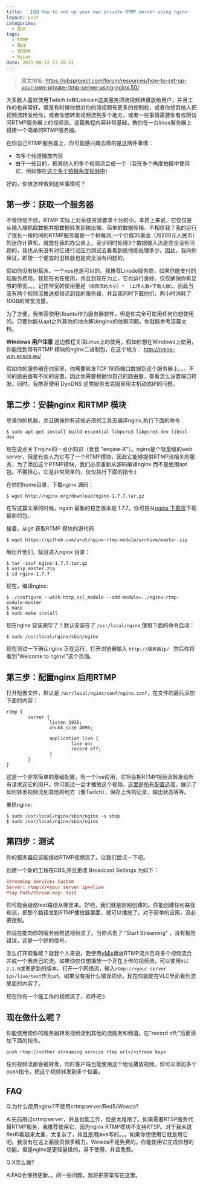 ```yaml
---
title: '【译】How to set up your own private RTMP server using nginx'
layout: post
categories:
  - 技术
tags:
  - RTMP
  - 翻译
  - 音视频
  - Nginx
date: 2015-08-12 17:20:51
---
```


> 原文地址: https://obsproject.com/forum/resources/how-to-set-up-your-own-private-rtmp-server-using-nginx.50/

大多数人喜欢使用Twitch.tv和Ustream这类服务把流视频转播放给用户，并且工作的也非常好。但是有时候你想对你的流视频有更多的控制权，或者你想其他人把视频流转发给你，或者你想转发视频流到多个地方，或者一些事情需要你有权限访问RTMP服务器上的视频流。这篇教程内容非常基础，教你在一台linux服务器上搭建一个简单的RTMP服务器。

在你自己RTMP服务器上，你可能感兴趣去做的是这两件事情：
   - 向多个频道播放内容
   - 由于一些目的，把其他人的多个视频流合成一个（我在多个角度拍摄中使用它，例如像在[这个多个拍摄角度视频中](https://www.youtube.com/watch?v=6WUU58POsTM)）

好的，你该怎样做到这些事情呢？

##  第一步：获取一个服务器
不管你信不信，RTMP 实际上对系统资源要求十分的小。本质上来说，它仅仅是从输入端抓取数据并把数据转发到输出端，简单的数据传输。不相信我？我的运行了很长一段时间的RTMP服务器是一个树莓派,一个价值35美金（月200元人民币）的迷你计算机，就放在我的办公桌上，至少同时处理3个数据输入流是完全没有问题的，我也从来没有对它进行过压力测试去看看到底他能处理多少。因此，我向你保证，即使一个便宜的旧机器也是完全没有问题的。

假如你没有树莓派，一个vps也是可以的。我推荐Linode服务商，如果你能支付的起服务费用。我现在也在使用，并且到现在为止，它也运行良好。仅仅确保你有足够的带宽。。。记住带宽的使用量是`（视频流的大小）* （上传人数+下载人数）`。因此当我有两个视频流推送视频流到我的服务器，并且我同时下载他们，两小时消耗了10GB的带宽流量。

为了方便，我推荐使用Ubuntu作为服务器软件，但是你完全可使用任何你想使用的。只要你能从apt之外其他的地方解决nginx的依赖问题，你就能参考这篇文档。

**Windows 用户注意** 这边教程关注Linux上的使用，假如你想在Windows上使用，你能找到带有RTMP 模块的nginx二进制包，在这个地方： http://nginx-win.ecsds.eu/

假如你的服务器在你家里，你需要转发TCP 1935端口数据到这个服务器上。。。不同的路由器有不同的设置，因此你需要根据你自己的路由器，查看怎么设置端口转发。同时，我推荐使用 DynDNS 这类服务去克服家用主机动态IP的问题。

## 第二步：安装nginx 和RTMP 模块
登录你的机器，并且确保你有这些必须的工具去编译nginx,执行下面的命令
    
    $ sudo apt-get install build-essential libpcre3 libpcre3-dev libssl-dev

现在说点关于nginx的一点小知识（发音 "engine-X"）。nginx是个轻量级的web server，但是有些人为它写了一个RTMP模块，因此它能够提供RTMP流相关的服务，为了添加这个RTMP模块，我们必须重新从源码编译nginx 而不是使用apt包。不要担心，它是非常简单的，仅仅执行下面的指令:)

在你的home目录，下载nginx 源码：

    $ wget http://nginx.org/download/nginx-1.7.7.tar.gz

在写这篇文章的时候，ngxin 最新的稳定版本是 1.7.7。你可是从[nginx 下载页](http://nginx.org/en/download.html)下载最新的包。

接着，从git 获取RTMP 模块的源代码

    $ wget https://github.com/arut/nginx-rtmp-module/archive/master.zip

解压开他们，斌且进入nginx 目录：

```shell
$ tar -zxvf nginx-1.7.7.tar.gz
$ unzip master.zip
$ cd nginx-1.7.7
```

现在，编译nginx:

```shell
$ ./configure --with-http_ssl_module --add-module=../nginx-rtmp-module-master
$ make
$ sudo make install
```

现在nginx 安装完毕了！默认安装在了 `/usr/local/nginx`,使用下面的命令启动：

    $ sudo /usr/local/nginx/sbin/nginx

现在测试一下确认nginx 正在运行，打开浏览器输入 `http://服务器ip/ ` 然后你将看到"Welcome to nginx!"这个页面。

## 第三步：配置nginx 启用RTMP
打开配置文件，默认是 `/usr/local/nginx/conf/nginx.conf`，在文件的最后添加下面的内容：

```nginx
rtmp {
        server {
                listen 1935;
                chunk_size 4096;

                application live {
                        live on;
                        record off;
                }
        }
}

```
这是一个非常简单的基础配置，有一个live应用，它将会把RTMP视频流转发给所有请求这它的用户。你可能过一会才播放这个视频。[这里是所有配置选项](https://github.com/arut/nginx-rtmp-module/wiki/Directives)，展示了如何转发视频流到其他的地方（像Twitch），保存上传的记录，输出状态等等。

重启nginx:

    $ sudo /usr/local/nginx/sbin/nginx -s stop
    $ sudo /usr/local/nginx/sbin/nginx


## 第四步：测试

你的服务器应该能接收RTMP视频流了。让我们尝试一下吧。

创建一个新的工程在OBS,并且更改 Broadcast Settings 为如下：
    
```conf
Streaming Service: Custom
Server: rtmp://<your server ip>/live
Play Path/Stream Key: test
```

你可能会疑惑test路径从哪里来。好吧，我们就是刚刚创建的。你能创建任何路径和流，把那个路径发到RTMP播放器里面，就可以播放了。对于简单的应用，没必要授权。

你现在能向你的服务器推送视频流了。当你点击了 "Start Streaming" ，没有报告错误，这是一个好的信号。

怎么打开观看呢？就我个人来说，我使用[vMix][vMix]播放RTMP流并且将多个视频流合并成一个我自己的流。如果你仅仅想播放一个正在上传的视频流，可以使用`VLC 2.1.0`或者更新的版本。打开一个网络流，输入`rtmp://<your server ip>/live/test`作为url。如果没有报什么错误的话，现在你就能在VLC里面看到流里面的内容了。

现在你有一个能工作的视频流了，欢呼吧:)

## 现在做什么呢？


你能使用使你的服务器转发视频流到其他的流服务和频道。在"record off;"后面添加下面的指令。

    push rtmp://<other streaming service rtmp url>/<stream key>

任何视频流都会被转发，同时客户端也能使用这个地址播放视频。你可以添加多个push指令，把这个视频转发到多个位置。

## FAQ

Q:为什么使用nginx?不使用crtmpserver/Red5/Wowza?

A:先前用过crtmpserver，并且也能工作，但是太难用了。如果需要RTSP服务代替RTMP服务，我推荐使用它，因为nginx RTMP模块不支持RTSP。对于我来说Red5看起来太重，太复杂了，并且是用java写的。。。如果你想使用它就是用它吧。我没有在这上面投资很多精力。Wowza不是免费的。你能使用它完成你想的功能，但是nginx是更轻量级的，易于使用，并且免费。

Q:X怎么做?

A:FAQ会保持更新。。问一些问题，我将把答案写在这里。




[vMix]: http://vmix.com.au/
